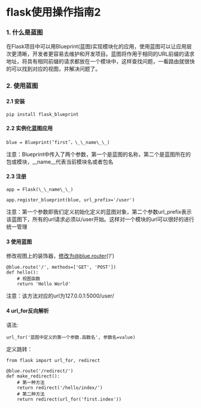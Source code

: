 
# flask使用操作指南2


### 1. 什么是蓝图

在Flask项目中可以用Blueprint(蓝图)实现模块化的应用，使用蓝图可以让应用层次更清晰，开发者更容易去维护和开发项目。蓝图将作用于相同的URL前缀的请求地址，将具有相同前缀的请求都放在一个模块中，这样查找问题，一看路由就很快的可以找到对应的视图，并解决问题了。

### 2. 使用蓝图

#### 2.1 安装

	pip install flask_blueprint

#### 2.2 实例化蓝图应用

	blue = Blueprint(‘first’，\_\_name\_\_)

注意：Blueprint中传入了两个参数，第一个是蓝图的名称，第二个是蓝图所在的包或模块，\_\_name\_\_代表当前模块名或者包名

#### 2.3 注册

	app = Flask(\_\_name\_\_)
	
	app.register_blueprint(blue, url_prefix='/user')

注意：第一个参数即我们定义初始化定义的蓝图对象，第二个参数url_prefix表示该蓝图下，所有的url请求必须以/user开始。这样对一个模块的url可以很好的进行统一管理

#### 3 使用蓝图

修改视图上的装饰器，修改为@blue.router(‘/’)

	@blue.route('/', methods=['GET', 'POST'])
	def hello():
	    # 视图函数
	    return 'Hello World'

注意：该方法对应的url为127.0.0.1:5000/user/



#### 4 url_for反向解析

语法:
	
	url_for('蓝图中定义的第一个参数.函数名', 参数名=value)

定义跳转：

	from flask import url_for, redirect
	
	@blue.route('/redirect/')
	def make_redirect():
	    # 第一种方法
	    return redirect('/hello/index/')
	    # 第二种方法
	    return redirect(url_for('first.index'))
